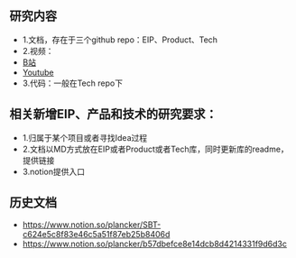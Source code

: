 
## 研究内容
+ 1.文档，存在于三个github repo：EIP、Product、Tech
+ 2.视频：
+ [B站]([https://space.bilibili.com/1729402830](https://space.bilibili.com/1729402830))
+ [Youtube]([https://www.youtube.com/channel/UCatIOSch3OIVifZuK9jO7cg](https://www.youtube.com/channel/UCatIOSch3OIVifZuK9jO7cg))
+ 3.代码：一般在Tech repo下

## 相关新增EIP、产品和技术的研究要求：
+ 1.归属于某个项目或者寻找Idea过程
+ 2.文档以MD方式放在EIP或者Product或者Tech库，同时更新库的readme，提供链接
+ 3.notion提供入口

## 历史文档
+ https://www.notion.so/plancker/SBT-c624e5c8f83e46c5a51f87eb25b8406d
+ https://www.notion.so/plancker/b57dbefce8e14dcb8d4214331f9d6d3c
